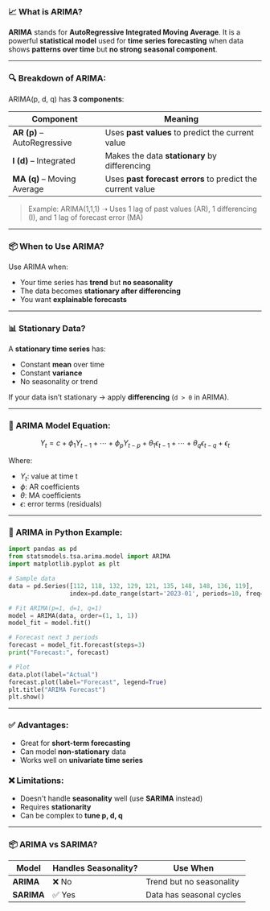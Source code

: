 ### 📈 What is **ARIMA**?

**ARIMA** stands for **AutoRegressive Integrated Moving Average**.
It is a powerful **statistical model** used for **time series forecasting** when data shows **patterns over time** but **no strong seasonal component**.

---

### 🔍 Breakdown of ARIMA:

ARIMA(p, d, q) has **3 components**:

| Component                   | Meaning                                                    |
| --------------------------- | ---------------------------------------------------------- |
| **AR (p)** – AutoRegressive | Uses **past values** to predict the current value          |
| **I (d)** – Integrated      | Makes the data **stationary** by differencing              |
| **MA (q)** – Moving Average | Uses **past forecast errors** to predict the current value |

> Example: ARIMA(1,1,1)
> ➝ Uses 1 lag of past values (AR), 1 differencing (I), and 1 lag of forecast error (MA)

---

### 📦 When to Use ARIMA?

Use ARIMA when:

* Your time series has **trend** but **no seasonality**
* The data becomes **stationary after differencing**
* You want **explainable forecasts**

---

### 📊 Stationary Data?

A **stationary time series** has:

* Constant **mean** over time
* Constant **variance**
* No seasonality or trend

If your data isn’t stationary → apply **differencing** (`d > 0` in ARIMA).

---

### 🧮 ARIMA Model Equation:

$$
Y_t = c + \phi_1 Y_{t-1} + \cdots + \phi_p Y_{t-p} + \theta_1 \epsilon_{t-1} + \cdots + \theta_q \epsilon_{t-q} + \epsilon_t
$$

Where:

* $Y_t$: value at time t
* $\phi$: AR coefficients
* $\theta$: MA coefficients
* $\epsilon$: error terms (residuals)

---

### 🐍 ARIMA in Python Example:

```python
import pandas as pd
from statsmodels.tsa.arima.model import ARIMA
import matplotlib.pyplot as plt

# Sample data
data = pd.Series([112, 118, 132, 129, 121, 135, 148, 148, 136, 119], 
                 index=pd.date_range(start='2023-01', periods=10, freq='M'))

# Fit ARIMA(p=1, d=1, q=1)
model = ARIMA(data, order=(1, 1, 1))
model_fit = model.fit()

# Forecast next 3 periods
forecast = model_fit.forecast(steps=3)
print("Forecast:", forecast)

# Plot
data.plot(label="Actual")
forecast.plot(label="Forecast", legend=True)
plt.title("ARIMA Forecast")
plt.show()
```

---

### ✅ Advantages:

* Great for **short-term forecasting**
* Can model **non-stationary** data
* Works well on **univariate time series**

### ❌ Limitations:

* Doesn't handle **seasonality** well (use **SARIMA** instead)
* Requires **stationarity**
* Can be complex to **tune p, d, q**

---

### 📦 ARIMA vs SARIMA?

| Model      | Handles Seasonality? | Use When                 |
| ---------- | -------------------- | ------------------------ |
| **ARIMA**  | ❌ No                 | Trend but no seasonality |
| **SARIMA** | ✅ Yes                | Data has seasonal cycles |
